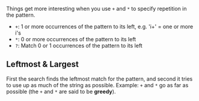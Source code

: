 Things get more interesting when you use `+` and `*` to specify repetition in the pattern.
* `+`: 1 or more occurrences of the pattern to its left, e.g. 'i+' = one or more i's 
* `*`: 0 or more occurrences of the pattern to its left 
* `?`: Match 0 or 1 occurrences of the pattern to its left 

## Leftmost & Largest

First the search finds the leftmost match for the pattern, and second it tries to use up as much of the string as possible. Example: `+` and `*` go as far as possible (the `+` and `*` are said to be **greedy**).
